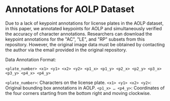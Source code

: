 # Annotations for AOLP Dataset

Due to a lack of keypoint annotations for license plates in the AOLP dataset, in this paper, we annotated keypoints for AOLP and simultaneously verified the accuracy of character annotations. Researchers can download the keypoint annotations for the "AC", "LE", and "RP" subsets from this repository. However, the original image data must be obtained by contacting the author via the email provided in the original repository.

Data Annotation Format:

```plain
<plate_number> <x1> <y1> <x2> <y2> <p1_x> <p1_y> <p2_x> <p2_y> <p3_x> <p3_y> <p4_x> <p4_y>
```

`<plate_number>`: Characters on the license plate.
`<x1> <y1> <x2> <y2>`: Original bounding box annotations in AOLP.
`<p1_x> … <p4_y>`: Coordinates of the four corners starting from the bottom right and moving clockwise.
